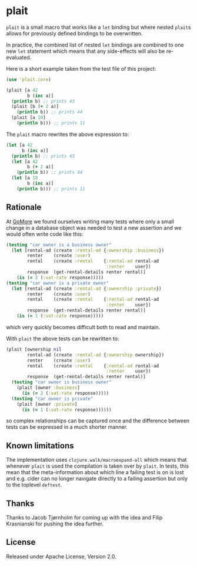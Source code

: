 # plait

`plait` is a small macro that works like a `let` binding but where
nested `plait`s allows for previously defined bindings to be
overwritten.

In practice, the combined list of nested `let` bindings are combined
to one new `let` statement which means that any side-effects will also
be re-evaluated.

Here is a short example taken from the test file of this project:

```clj
(use 'plait.core)

(plait [a 42
        b (inc a)]
  (println b) ;; prints 43
  (plait [b (+ 2 a)]
    (println b)) ;; prints 44
  (plait [a 10]
    (println b))) ;; prints 11
```

The `plait` macro rewrites the above expression to:

```clj
(let [a 42
      b (inc a)]
  (println b) ;; prints 43
  (let [a 42
        b (+ 2 a)]
    (println b)) ;; prints 44
  (let [a 10
        b (inc a)]
    (println b))) ;; prints 11
```

## Rationale

At [GoMore](https://gomore.dk) we found ourselves writing many tests
where only a small change in a database object was needed to test a
new assertion and we would often write code like this:

```clj
(testing "car owner is a business owner"
  (let [rental-ad (create :rental-ad {:ownership :business})
        renter    (create :user)
        rental    (create :rental    {:rental-ad rental-ad
                                      :renter    user})
        response  (get-rental-details renter rental)]
    (is (= 2 (:vat-rate response)))))
(testing "car owner is a private owner"
  (let [rental-ad (create :rental-ad {:ownership :private})
        renter    (create :user)
        rental    (create :rental    {:rental-ad rental-ad
                                      :renter    user})
        response  (get-rental-details renter rental)]
    (is (= 1 (:vat-rate response)))))
```

which very quickly becomes difficult both to read and maintain.

With `plait` the above tests can be rewritten to:

```clj
(plait [ownership nil
        rental-ad (create :rental-ad {:ownership ownership})
        renter    (create :user)
        rental    (create :rental    {:rental-ad rental-ad
                                      :renter    user})
        response  (get-rental-details renter rental)]
  (testing "car owner is business owner"
    (plait [owner :business]
      (is (= 2 (:vat-rate response)))))
  (testing "car owner is private"
    (plait [owner :private]
      (is (= 1 (:vat-rate response))))))
```

so complex relationships can be captured once and the difference
between tests can be expressed in a much shorter manner.

## Known limitations

The implementation uses `clojure.walk/macroexpand-all` which means
that whenever `plait` is used the compilation is taken over by
`plait`. In tests, this mean that the meta-information about which
line a failing test is on is lost and e.g. cider can no longer
navigate directly to a failing assertion but only to the toplevel
`deftest`.

## Thanks

Thanks to Jacob Tjørnholm for coming up with the idea and Filip
Krasnianski for pushing the idea further.

## License

Released under Apache License, Version 2.0.